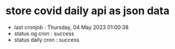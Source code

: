 # store covid daily api as json data

- last cronjob : Thursday, 04 May 2023 01:00:38
- status og cron : success
- status daily cron : success
      
      